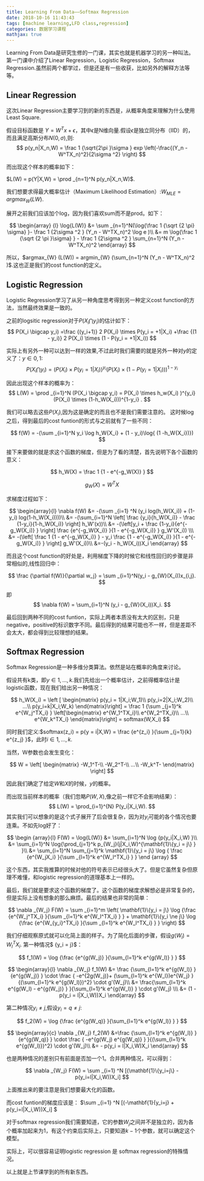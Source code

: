 ```yaml
---
title: Learning From Data——Softmax Regression
date: 2018-10-16 11:43:43
tags: [machine learning,LFD class,regression]
categories: 数据学习课程
mathjax: true
---
```

Learning From Data是研究生修的一门课，其实也就是机器学习的另一种叫法。第一门课中介绍了Linear Regression，Logistic Regression，Softmax Regression.虽然前两个都学过，但是还是有一些收获，比如另外的解释方法等等。<!--more-->

## Linear Regression ##

这次Linear Regression主要学习到的新的东西是，从概率角度来理解为什么使用Least Square.

假设目标函数是 $Y = W^Tx+ \epsilon$，其中$\epsilon$是N维向量.假设$\epsilon$是独立同分布（IID）的，而且满足高斯分布$N(0,\sigma)$,则:
$$
p(y_n|X_n,W) = \frac 1 {\sqrt{2\pi }\sigma } exp \left(-\frac{(Y_n - W^TX_n)^2}{2\sigma ^2} \right)
$$

而出现这个样本的概率如下：

$L(W) = p(Y|X,W) = \prod _{n=1}^N p(y_n|X_n,W)$.

我们想要求得最大概率估计（Maximum Likelihood Estimation）:$W_{MLE} = argmax_W(L{W})$.

展开之前我们应该加个log，因为我们喜欢sum而不是prod。如下：

$$
\begin{array} {l}
\log{L(W)} &= \sum _{n=1}^N(\log{\frac 1 {\sqrt {2 \pi} \sigma} }- \frac 1 {2\sigma ^2 } (Y_n - W^TX_n)^2 \log e )\\
 &= m \log{\frac 1 {\sqrt {2 \pi }\sigma} } - \frac 1 {2\sigma ^2 }  \sum_{n=1}^N  (Y_n - W^TX_n)^2 
\end{array} 
$$

所以，$argmax_{W} (L(W)) = argmin_{W} (\sum_{n=1}^N  (Y_n - W^TX_n)^2 )$.这也正是我们的cost function的定义。

## Logistic Regression ##

Logistic Regression学习了从另一种角度思考得到另一种定义cost function的方法，当然最终效果是一致的。

之前的logsitic regression对于$P(X_i \bigcap y_i)$的估计如下：
$$
P(X_i \bigcap y_i) =\frac {(y_i+1)} 2 P(X_i) \times P(y_i = +1|X_i) +\frac {(1 - y_i)} 2 P(X_i) \times (1 - P(y_i = +1|X_i))
$$

实际上有另外一种可以达到一样的效果,不过此时我们需要的就是另外一种对$y$的定义了：$y \in {0,1}$:
$$
P(X_i \bigcap y_i) = (P(X_i) \times P(y_i = 1|X_i))^{y_i} (P(X_i) \times (1 - P(y_i = 1|X_i)))^{1-y_i}
$$

因此出现这个样本的概率为：
$$
L(W) = \prod _{i=1}^N (P(X_i \bigcap y_i) = P(X_i) \times h_w(X_i) )^{y_i} (P(X_i) \times (1-h_W(X_i)))^{1-y_i} .
$$

我们可以略去这些$P(X_i)$,因为这是确定的而且也不是我们需要注意的。
这时候log之后，得到最后的cost funtion的形式与之前就有了一些不同：

$$
f(W) = -(\sum _{i=1}^N y_i \log h_W{X_i} + (1 - y_i)\log{ (1 -h_W{X_i})})
$$

接下来要做的就是求这个函数的梯度，但是为了看的清楚，首先说明下各个函数的意义：

$$
h_W(X) = \frac 1 {1 - e^{-g_W(X)} }
$$

$$
g_W(X) = W^TX
$$

求梯度过程如下：

$$
\begin{array}{l}
\nabla f(W) &= -(\sum _{i=1} ^N (y_i log(h_W(X_i)) + (1-y_i) log(1-h_W(X_i))))\\
&= -(\sum_{i=1}^N \left[ \frac {y_i}{h_W(X_i)} - \frac {1-y_i}{1-h_W(X_i)} \right] h_W'(x))\\
&= -(\left[y_i + \frac {1-y_i}{e^{-g_W(X_i)} } \right] \frac {e^{-g_W(X_i)} }{1 - e^{-g_W(X_i)} } g_W'(X_i)) \\\ 
&= -(\left[ \frac 1 {1 - e^{-g_W(X_i)} } - y_i \frac {1 - e^{-g_W(X_i)} }{1 - e^{-g_W(X_i)} } \right] g_W'(X_i))\\
&=-(y_i - h_W(X_i))X_i  
\end{array}
$$

而且这个cost function的好处是，利用梯度下降的时候它和线性回归的步骤是非常相似的,线性回归中：

$$
\frac {\partial f(W)}{\partial w_j} = \sum _{i=1}^N(y_i - g_{W}(X_i))x_{i,j}.
$$

即
$$
\nabla f(W) = \sum_{i=1}^N (y_i - g_{W}(X_i))X_i.
$$

最后回到两种不同的cost funtion，实际上两者本质没有太大的区别，只是negative，positive的标识数字不同。最后得到的结果可能也不一样，但是差距不会太大，都会得到比较理想的结果。

## Softmax Regression ##

Softmax Regression是一种多维分类算法。依然是站在概率的角度来讨论。

假设共有k类，即$y \in {1,...,k}$.我们先给出一个概率估计，之前得概率估计是logistic函数，现在我们给出另一种情况：

$$
h_W(X_i) = \left [
    \begin{matrix}
p(y_i = 1|X_i;W_1)\\
p(y_i=2|X_i;W_2)\\
...\\
p(y_i=k|X_i;W_k)
 \end{matrix}\right] = \frac 1 {\sum _{j=1}^k e^{W_j^TX_i} } 
 \left[\begin{matrix} e^{W_1^TX_i}\\
 e^{W_2^TX_i}\\
 ...\\
 e^{W_k^TX_i}
 \end{matrix}\right]
  = softmax(W,X_i)
$$

同时我们定义:$softmax(z_i) = p{y = i|X,W} = \frac {e^{z_i} }{\sum _{j=1}{k} e^{z_j} }$，此时$i \in {1,...,k}$.

当然，W参数也会发生变化：

$$
W = \left[
\begin{matrix}
-W_1^T-\\
-W_2^T-\\
...\\
-W_k^T- 
\end{matrix}
\right]
$$

因此我们确定了给定$W$和$X$的时候，$y$的概率。

而出现当前样本的概率（我们忽略$P(W,X)$,像之前一样它不会影响结果）：
$$
L(W) = \prod_{i=1}^{N} P(y_i|X_i,W).
$$
其实我们可以想象的是这个式子展开了后会很复杂，因为对$y_i$可能的各个情况也要连乘。不如先log好了：

$$
\begin {array}{l}
 F(W) = \log{L(W)} &= \sum_{i=1}^N \log {p(y_i|X_i,W) }\\
 &= \sum_{i=1}^N \log{\prod_{j=1}^k p_{W_j}(j|X_i,W)^{\mathbf{1}\{y_i = j\} } }\\
 &= \sum_{i=1}^N \sum_{j=1}^k \mathbf{1}\{y_i = j\} \log { \frac {e^{W_jX_i} }{\sum _{l=1}^k e^{W_l^TX_i} } }
\end {array}
$$

这个东西，其实我推算的时候对他的符号表示已经很头大了。但是它虽然复杂但原理不难懂，和logistic regression的道理基本上一样的。

最后，我们就是要求这个函数的梯度了。这个函数的梯度求解想必是非常复杂的，但是实际上没有想象的那么麻烦。最后的结果也非常的简单：

$$
\nabla _{W_j} F(W) = 
\sum _{i=1}^m \left( \mathbf{1}\{y_i = j\} \log {\frac {e^{W_j^TX_i} }{\sum _{l=1}^k e^{W_l^TX_i} } } + \mathbf{1}\{y_i \ne j\} \log {\frac {e^{W_{y_i}^TX_i} }{\sum _{l=1}^k e^{W_l^TX_i} } } \right)
$$

我们仔细观察原式就可以化简上面的样子。为了简化后面的步骤，假设$g(W_l) = W_l^TX_i$.
第一种情况$ {y_i = j}$：

$$
f_1(W) = \log {\frac {e^{g(W_j)} }{\sum_{l=1}^k e^{g(W_l)} } }
$$

$$
\begin{array}{l}
\nabla _{W_j} f_1(W)  &= \frac {\sum_{l=1}^k e^{g(W_l)} }{e^{g(W_j)} } \cdot \frac { -e^{2g(W_j)}+ (\sum_{l=1}^k e^{W_l})e^{W_j} }{(\sum_{l=1}^k e^{g(W_l)})^2} \cdot g'(W_j)\\
&= \frac{\sum_{l=1}^k e^{g(W_l) - e^{g(W_j)} } }{\sum_{l=1}^k e^{g(W_l)} } \cdot g'(W_j) \\\ 
&= (1 - p(y_i = l|X_i,W))X_i
\end{array}
$$

第二种情况$y_i \ne j$,假设$y_i = q \ne j$:

$$
f_2(W) = \log {\frac {e^{g(W_q)} }{\sum_{l=1}^k e^{g(W_l)} } }
$$

$$  
\begin{array}{c}
\nabla _{W_j} f_2(W) &=\frac {\sum_{l=1}^k e^{g(W_l)} }{e^{g(W_q)} } \cdot \frac { -e^{g(W_j) e^{g(W_q)} } }{(\sum_{l=1}^k e^{g(W_l)})^2} \cdot g'(W_j)\\
&= - p(y_i = l|X_i,W)X_i
\end{array}
$$

也是两种情况的差别只有前面是否加一个1。合并两种情况，可以得到：

$$
\nabla _{W_j} F(W) = \sum _{i=1} ^N [(\mathbf{1}\{y_i=j\} - p(y_i=l|X_i,W))X_i] 
$$

上面推出来的要注意是我们想要最大化的函数。

而cost funtion的梯度应该是： $\sum _{i=1} ^N [(-\mathbf{1}\{y_i=j\} + p(y_i=l|X_i,W))X_i] $

对于softmax regression我们需要知道，它的参数$W_j$之间并不是独立的，因为各个概率加起来为1，有这个约束后实际上，只要知道$k-1$个参数，就可以确定这个模型。

实际上，可以很容易证明logistic regression 是 softmax regression的特殊情况。

以上就是上节课学到的所有新东西。